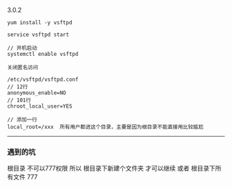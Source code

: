 3.0.2
```
yum install -y vsftpd 
```
```
service vsftpd start
```
```
// 开机启动
systemctl enable vsftpd
```
```
关闭匿名访问

/etc/vsftpd/vsftpd.conf
// 12行 
anonymous_enable=NO
// 101行
chroot_local_user=YES

// 添加一行
local_root=/xxx  所有用户都进这个目录，主要是因为根目录不能直接用比较尴尬
```
------
### 遇到的坑
根目录 不可以777权限 所以 根目录下新建个文件夹 才可以继续
或者 根目录下所有文件 777
